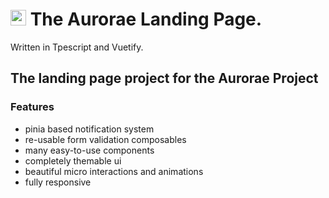 # <img src="https://github.com/user-attachments/assets/12134a80-87bf-4ae1-8ee8-aeceb3309204" width="25" height="25" alt="The Aurorae project logo"> The Aurorae Landing Page. 

Written in Tpescript and Vuetify.

## The landing page project for the Aurorae Project

### Features

- pinia based notification system
- re-usable form validation composables
- many easy-to-use components
- completely themable ui
- beautiful micro interactions and animations
- fully responsive

  
